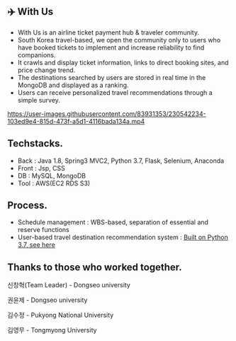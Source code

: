 ## ✈️ With Us
- With Us is an airline ticket payment hub & traveler community.
- South Korea travel-based, we open the community only to users who have booked tickets to implement and increase reliability to find companions.
- It crawls and display ticket information, links to direct booking sites, and price change trend.
- The destinations searched by users are stored in real time in the MongoDB and displayed as a ranking.
- Users can receive personalized travel recommendations through a simple survey.

https://user-images.githubusercontent.com/83931353/230542234-103ed9e4-815d-473f-a5d1-4116bada134a.mp4

## Techstacks.
- Back : Java 1.8, Spring3 MVC2, Python 3.7, Flask, Selenium, Anaconda
- Front : Jsp, CSS
- DB : MySQL, MongoDB
- Tool : AWS(EC2 RDS S3)

## Process.
- Schedule management : WBS-based, separation of essential and reserve functions
- User-based travel destination recommendation system : [Built on Python 3.7, see here](https://github.com/sds2317884/Flight_Booking/tree/main/traveling_recommendation)

## Thanks to those who worked together.
신창혁(Team Leader) - Dongseo university<br>

권윤제 - Dongseo university<br>

김수정 - Pukyong National University<br>

김영무 - Tongmyong University<br>
